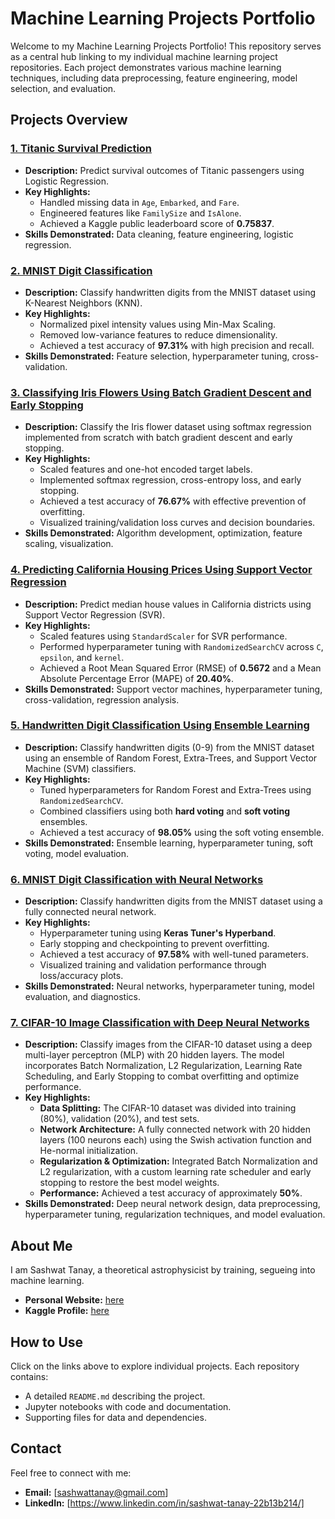 # Machine Learning Projects Portfolio

Welcome to my Machine Learning Projects Portfolio! This repository serves as a central hub linking to my individual machine learning project repositories. Each project demonstrates various machine learning techniques, including data preprocessing, feature engineering, model selection, and evaluation.

## Projects Overview

### [1. Titanic Survival Prediction](https://github.com/sashwattanay/ML-Kaggle-Titanic-Challenge)
- **Description:** Predict survival outcomes of Titanic passengers using Logistic Regression.
- **Key Highlights:**
  - Handled missing data in `Age`, `Embarked`, and `Fare`.
  - Engineered features like `FamilySize` and `IsAlone`.
  - Achieved a Kaggle public leaderboard score of **0.75837**.
- **Skills Demonstrated:** Data cleaning, feature engineering, logistic regression.

### [2. MNIST Digit Classification](https://github.com/sashwattanay/ML-MNIST-project)
- **Description:** Classify handwritten digits from the MNIST dataset using K-Nearest Neighbors (KNN).
- **Key Highlights:**
  - Normalized pixel intensity values using Min-Max Scaling.
  - Removed low-variance features to reduce dimensionality.
  - Achieved a test accuracy of **97.31%** with high precision and recall.
- **Skills Demonstrated:** Feature selection, hyperparameter tuning, cross-validation.

### [3. Classifying Iris Flowers Using Batch Gradient Descent and Early Stopping](https://github.com/sashwattanay/ML-Iris-flowers-project)
- **Description:** Classify the Iris flower dataset using softmax regression implemented from scratch with batch gradient descent and early stopping.
- **Key Highlights:**
  - Scaled features and one-hot encoded target labels.
  - Implemented softmax regression, cross-entropy loss, and early stopping.
  - Achieved a test accuracy of **76.67%** with effective prevention of overfitting.
  - Visualized training/validation loss curves and decision boundaries.
- **Skills Demonstrated:** Algorithm development, optimization, feature scaling, visualization.

### [4. Predicting California Housing Prices Using Support Vector Regression](https://github.com/sashwattanay/ML-SVM-regression)
- **Description:** Predict median house values in California districts using Support Vector Regression (SVR).
- **Key Highlights:**
  - Scaled features using `StandardScaler` for SVR performance.
  - Performed hyperparameter tuning with `RandomizedSearchCV` across `C`, `epsilon`, and `kernel`.
  - Achieved a Root Mean Squared Error (RMSE) of **0.5672** and a Mean Absolute Percentage Error (MAPE) of **20.40%**.
- **Skills Demonstrated:** Support vector machines, hyperparameter tuning, cross-validation, regression analysis.

### [5. Handwritten Digit Classification Using Ensemble Learning](https://github.com/sashwattanay/ML-Ensemble-Learning-Random-Forest)
- **Description:** Classify handwritten digits (0-9) from the MNIST dataset using an ensemble of Random Forest, Extra-Trees, and Support Vector Machine (SVM) classifiers.
- **Key Highlights:**
  - Tuned hyperparameters for Random Forest and Extra-Trees using `RandomizedSearchCV`.
  - Combined classifiers using both **hard voting** and **soft voting** ensembles.
  - Achieved a test accuracy of **98.05%** using the soft voting ensemble.
- **Skills Demonstrated:** Ensemble learning, hyperparameter tuning, soft voting, model evaluation.

### [6. MNIST Digit Classification with Neural Networks](https://github.com/sashwattanay/ML-Neural-Nets-MNIST)
- **Description:** Classify handwritten digits from the MNIST dataset using a fully connected neural network.
- **Key Highlights:**
  - Hyperparameter tuning using **Keras Tuner's Hyperband**.
  - Early stopping and checkpointing to prevent overfitting.
  - Achieved a test accuracy of **97.58%** with well-tuned parameters.
  - Visualized training and validation performance through loss/accuracy plots.
- **Skills Demonstrated:** Neural networks, hyperparameter tuning, model evaluation, and diagnostics.


### [7. CIFAR-10 Image Classification with Deep Neural Networks](https://github.com/sashwattanay/ML-Deep-Learning-CIFAR10)
- **Description:** Classify images from the CIFAR-10 dataset using a deep multi-layer perceptron (MLP) with 20 hidden layers. The model incorporates Batch Normalization, L2 Regularization, Learning Rate Scheduling, and Early Stopping to combat overfitting and optimize performance.
- **Key Highlights:**
  - **Data Splitting:** The CIFAR-10 dataset was divided into training (80%), validation (20%), and test sets.
  - **Network Architecture:** A fully connected network with 20 hidden layers (100 neurons each) using the Swish activation function and He-normal initialization.
  - **Regularization & Optimization:** Integrated Batch Normalization and L2 regularization, with a custom learning rate scheduler and early stopping to restore the best model weights.
  - **Performance:** Achieved a test accuracy of approximately **50%**.
- **Skills Demonstrated:** Deep neural network design, data preprocessing, hyperparameter tuning, regularization techniques, and model evaluation.

## About Me
I am Sashwat Tanay, a theoretical astrophysicist by training, segueing into machine learning.
- **Personal Website:** [here](https://sashwattanay.github.io/site)
- **Kaggle Profile:** [here](https://www.kaggle.com/sashwattanay)

## How to Use
Click on the links above to explore individual projects. Each repository contains:
- A detailed `README.md` describing the project.
- Jupyter notebooks with code and documentation.
- Supporting files for data and dependencies.

## Contact
Feel free to connect with me:
- **Email:** [sashwattanay@gmail.com]
- **LinkedIn:** [https://www.linkedin.com/in/sashwat-tanay-22b13b214/]
